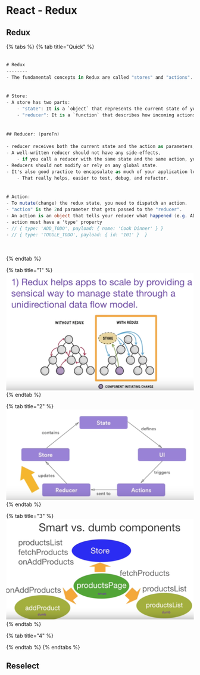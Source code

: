 # React - Redux

## Redux

{% tabs %}
{% tab title="Quick" %}
```csharp

# Redux
--------
- The fundamental concepts in Redux are called "stores" and "actions". 


# Store:
- A store has two parts: 
    - "state": It is a `object` that represents the current state of your application,
    - "reducer": It is a `function` that describes how incoming actions modify your state.


## Reducer: (pureFn)

- reducer receives both the current state and the action as parameters, and returns the modified state. 
- A well-written reducer should not have any side-effects, 
    - if you call a reducer with the same state and the same action, you should always get the same result. 
- Reducers should not modify or rely on any global state. 
- It's also good practice to encapsulate as much of your application logic as possible in reducers, 
    - That really helps, easier to test, debug, and refactor.


# Action:
- To mutate(change) the redux state, you need to dispatch an action. 
- "action" is the 2nd parameter that gets passed to the "reducer". 
- An action is an object that tells your reducer what happened (e.g. ADD_TODO, TOGGLE_TODO).
- action must have a 'type' property 
- // { type: 'ADD_TODO', payload: { name: 'Cook Dinner' } } 
- // { type: 'TOGGLE_TODO', payload: { id: '101' }  }




```
{% endtab %}

{% tab title="1" %}
![](../../.gitbook/assets/image-80.png)
{% endtab %}

{% tab title="2" %}
![](../../.gitbook/assets/image-27.png)
{% endtab %}

{% tab title="3" %}
![](../../.gitbook/assets/image-206.png)
{% endtab %}

{% tab title="4" %}

{% endtab %}
{% endtabs %}

## 

## Reselect


